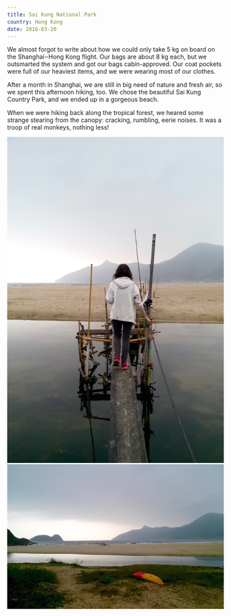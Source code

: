 ```yaml
---
title: Sai Kung National Park
country: Hong Kong
date: 2016-03-20
---
```


We almost forgot to write about how we could only take 5 kg on board on the Shanghai – Hong Kong flight. Our bags are about 8 kg each, but we outsmarted the system and got our bags cabin-approved. Our coat pockets were full of our heaviest items, and we were wearing most of our clothes.

After a month in Shanghai, we are still in big need of nature and fresh air, so we spent this afternoon hiking, too. We chose the beautiful Sai Kung Country Park, and we ended up in a gorgeous beach.

When we were hiking back along the tropical forest, we heared some strange stearing from the canopy: cracking, rumbling, eerie noises. It was a troop of real monkeys, nothing less! 

![](../../img/0320-2.jpg)
![Sai Kung national park](../../img/0320-1.jpg)
